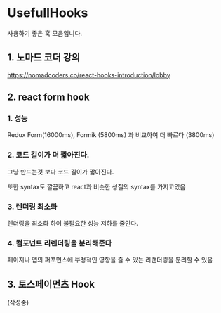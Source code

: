 # UsefullHooks
사용하기 좋은 훅 모음입니다.

## 1. 노마드 코더 강의 
https://nomadcoders.co/react-hooks-introduction/lobby




## 2. react form hook

### 1. 성능

Redux Form(16000ms), Formik (5800ms) 과 비교하여  더 빠르다 (3800ms)

### 2. 코드 길이가 더 짧아진다.

그냥 만드는것 보다 코드 길이가 짧아진다.

또한 syntax도 깔끔하고 react과 비슷한 성질의 syntax를 가지고있음

### 3. 렌더링 최소화

렌더링을 최소화 하여 불필요한 성능 저하를 줄인다.

### 4. 컴포넌트 리렌더링을 분리해준다

페이지나 앱의 퍼포먼스에 부정적인 영향을 줄 수 있는 리랜더링을 분리할 수 있음

## 3. 토스페이먼츠 Hook
(작성중)
